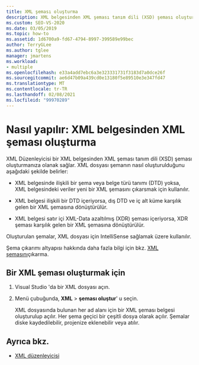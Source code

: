 ```yaml
---
title: XML şeması oluşturma
description: XML belgesinden XML şeması tanım dili (XSD) şeması oluşturmak için Visual Studio 'da XML düzenleyicisini nasıl kullanacağınızı öğrenin.
ms.custom: SEO-VS-2020
ms.date: 03/05/2019
ms.topic: how-to
ms.assetid: 1d6700a9-fd67-4794-8997-399589e99bec
author: TerryGLee
ms.author: tglee
manager: jmartens
ms.workload:
- multiple
ms.openlocfilehash: e33a4add7ebc6a3e323331731f3183d7a0dce26f
ms.sourcegitcommit: ae6d47b09a439cd0e13180f5e89510e3e347fd47
ms.translationtype: MT
ms.contentlocale: tr-TR
ms.lasthandoff: 02/08/2021
ms.locfileid: "99970289"
---
```

# <a name="how-to-create-an-xml-schema-from-an-xml-document"></a>Nasıl yapılır: XML belgesinden XML şeması oluşturma

XML Düzenleyicisi bir XML belgesinden XML şeması tanım dili (XSD) şeması oluşturmanıza olanak sağlar. XML dosyası şemanın nasıl oluşturulduğunu aşağıdaki şekilde belirler:

- XML belgesinde ilişkili bir şema veya belge türü tanımı (DTD) yoksa, XML belgesindeki veriler yeni bir XML şemasını çıkarsmak için kullanılır.

- XML belgesi ilişkili bir DTD içeriyorsa, dış DTD ve iç alt küme karşılık gelen bir XML şemasına dönüştürülür.

- XML belgesi satır içi XML-Data azaltılmış (XDR) şeması içeriyorsa, XDR şeması karşılık gelen bir XML şemasına dönüştürülür.

Oluşturulan şemalar, XML dosyası için IntelliSense sağlamak üzere kullanılır.

Şema çıkarımı altyapısı hakkında daha fazla bilgi için bkz. [XML şemasını](/dotnet/standard/data/xml/inferring-an-xml-schema)çıkarma.

## <a name="to-create-an-xml-schema"></a>Bir XML şeması oluşturmak için

1. Visual Studio 'da bir XML dosyası açın.

2. Menü çubuğunda, **XML**  >  **şeması oluştur**' u seçin.

   XML dosyasında bulunan her ad alanı için bir XML şeması belgesi oluşturulup açılır. Her şema geçici bir çeşitli dosya olarak açılır. Şemalar diske kaydedilebilir, projenize eklenebilir veya atılır.

## <a name="see-also"></a>Ayrıca bkz.

- [XML düzenleyicisi](../xml-tools/xml-editor.md)
